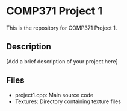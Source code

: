 # COMP371 Project 1
This is the repository for COMP371 Project 1.
## Description
[Add a brief description of your project here]
## Files
- project1.cpp: Main source code
- Textures: Directory containing texture files